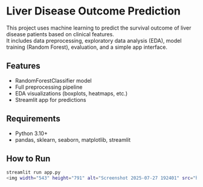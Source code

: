 # Liver Disease Outcome Prediction

This project uses machine learning to predict the survival outcome of liver disease patients based on clinical features.  
It includes data preprocessing, exploratory data analysis (EDA), model training (Random Forest), evaluation, and a simple app interface.

## Features
- RandomForestClassifier model
- Full preprocessing pipeline
- EDA visualizations (boxplots, heatmaps, etc.)
- Streamlit app for predictions

## Requirements
- Python 3.10+
- pandas, sklearn, seaborn, matplotlib, streamlit

## How to Run
```bash
streamlit run app.py
<img width="543" height="791" alt="Screenshot 2025-07-27 192401" src="https://github.com/user-attachments/assets/5e319c1b-c9d0-4e57-b366-a8a75fd46d62" />
